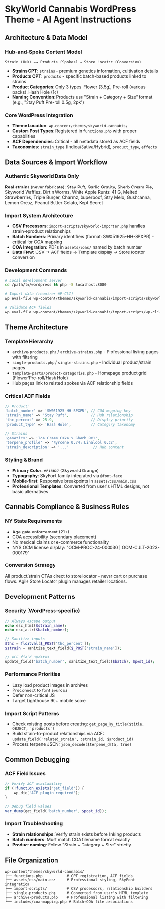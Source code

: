 # SkyWorld Cannabis WordPress Theme - AI Agent Instructions

## Architecture & Data Model

### Hub-and-Spoke Content Model
```
Strain (Hub) ←→ Products (Spokes) → Store Locator (Conversion)
```
- **Strains CPT**: `strains` - premium genetics information, cultivation details
- **Products CPT**: `products` - specific batch-based products linked to strains
- **Product Categories**: Only 3 types: Flower (3.5g), Pre-roll (various packs), Hash Hole (1g)
- **Naming Convention**: Products use "Strain + Category + Size" format (e.g., "Stay Puft Pre-roll 0.5g, 2pk")

### Core WordPress Integration
- **Theme Location**: `wp-content/themes/skyworld-cannabis/`
- **Custom Post Types**: Registered in `functions.php` with proper capabilities
- **ACF Dependencies**: Critical - all metadata stored as ACF fields
- **Taxonomies**: `strain_type` (Indica/Sativa/Hybrid), `product_type`, `effects`

## Data Sources & Import Workflow

### Authentic Skyworld Data Only
**Real strains** (never fabricate): Stay Puft, Garlic Gravity, Sherb Cream Pie, Skyworld Wafflez, Dirt n Worms, White Apple Runtz, 41 G, Melted Strawberries, Triple Burger, Charmz, Superboof, Stay Melo, Gushcanna, Lemon Oreoz, Peanut Butter Gelato, Kept Secret

### Import System Architecture
- **CSV Processors**: `import-scripts/skyworld-importer.php` handles strain→product relationships
- **Batch Numbers**: Primary identifiers (format: SW051925-HH-SPXPR) - critical for COA mapping
- **COA Integration**: PDFs in `assets/coas/` named by batch number
- **Data Flow**: CSV → ACF fields → Template display → Store locator conversion

### Development Commands
```bash
# Local development server
cd /path/to/wordpress && php -S localhost:8080

# Import data (requires WP-CLI)
wp eval-file wp-content/themes/skyworld-cannabis/import-scripts/skyworld-importer.php

# Validate ACF fields
wp eval-file wp-content/themes/skyworld-cannabis/import-scripts/wp-cli-import.php
```

## Theme Architecture

### Template Hierarchy
- `archive-products.php` / `archive-strains.php` - Professional listing pages with filtering
- `single-products.php` / `single-strains.php` - Individual product/strain pages
- `template-parts/product-categories.php` - Homepage product grid (Flower/Pre-roll/Hash Hole)
- Hub pages link to related spokes via ACF relationship fields

### Critical ACF Fields
```php
// Products
'batch_number' => 'SW051925-HH-SPXPR', // COA mapping key
'strain_name' => 'Stay Puft',          // Hub relationship
'thc_percent' => 25.9,                 // Display priority
'product_type' => 'Hash Hole',         // Category taxonomy

// Strains  
'genetics' => 'Ice Cream Cake x Sherb BX1',
'terpene_profile' => 'Myrcene 0.74; Linalool 0.52',
'strain_description' => '...'           // Hub content
```

### Styling & Brand
- **Primary Color**: `#F15B27` (Skyworld Orange)
- **Typography**: SkyFont family integrated via `@font-face`
- **Mobile-first**: Responsive breakpoints in `assets/css/main.css`
- **Professional Templates**: Converted from user's HTML designs, not basic alternatives

## Cannabis Compliance & Business Rules

### NY State Requirements
- Age gate enforcement (21+)
- COA accessibility (secondary placement)
- No medical claims or e-commerce functionality
- NYS OCM license display: "OCM-PROC-24-000030 | OCM-CULT-2023-000179"

### Conversion Strategy
All product/strain CTAs direct to store locator - never cart or purchase flows. Agile Store Locator plugin manages retailer locations.

## Development Patterns

### Security (WordPress-specific)
```php
// Always escape output
echo esc_html($strain_name);
echo esc_attr($batch_number);

// Sanitize inputs
$thc = floatval($_POST['thc_percent']);
$strain = sanitize_text_field($_POST['strain_name']);

// ACF field updates
update_field('batch_number', sanitize_text_field($batch), $post_id);
```

### Performance Priorities
- Lazy load product images in archives
- Preconnect to font sources
- Defer non-critical JS
- Target Lighthouse 90+ mobile score

### Import Script Patterns
- Check existing posts before creating: `get_page_by_title($title, OBJECT, 'products')`
- Build strain-to-product relationships via ACF: `update_field('related_strain', $strain_id, $product_id)`
- Process terpene JSON: `json_decode($terpene_data, true)`

## Common Debugging

### ACF Field Issues
```php
// Verify ACF availability
if (!function_exists('get_field')) {
    wp_die('ACF plugin required');
}

// Debug field values
var_dump(get_field('batch_number', $post_id));
```

### Import Troubleshooting
- **Strain relationships**: Verify strain exists before linking products
- **Batch numbers**: Must match COA filename format exactly
- **Product naming**: Follow "Strain + Category + Size" strictly

## File Organization
```
wp-content/themes/skyworld-cannabis/
├── functions.php           # CPT registration, ACF fields
├── assets/css/main.css     # Professional styling, SkyFont integration  
├── import-scripts/         # CSV processors, relationship builders
├── single-products.php     # Converted from user's HTML template
├── archive-products.php    # Professional listing with filtering
└── includes/coa-mapping.php # Batch→COA file associations
```